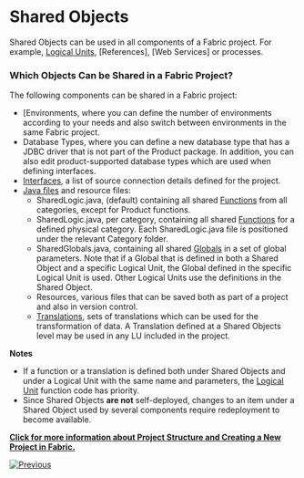 # Shared Objects

Shared Objects can be used in all components of a Fabric project. For example, [Logical Units](https://github.com/k2view-academy/K2View-Academy/blob/master/articles/03_logical_units/01_LU_overview.md), [References], [Web Services] or processes. 

### Which Objects Can be Shared in a Fabric Project?

The following components can be shared in a Fabric project:
* [Environments, where you can define the number of environments according to your needs and also switch between environments in the same Fabric project.
* Database Types, where you can define a new database type that has a JDBC driver that is not part of the Product package. In addition, you can also edit product-supported database types which are used when defining interfaces.
* [Interfaces](https://github.com/k2view-academy/K2View-Academy/blob/master/articles/05_DB_interfaces/01_interfaces_overview.md), a list of source connection details defined for the project.  
* [Java files](https://github.com/k2view-academy/K2View-Academy/blob/master/articles/04_fabric_studio/09_logic_files_and_categories.md) and resource files:
  * SharedLogic.java, (default) containing all shared [Functions](https://github.com/k2view-academy/K2View-Academy/blob/master/articles/07_table_population/06_table_population_transformation_rules.md#functions) from all categories, except for Product functions.
  * SharedLogic.java, per category, containing all shared [Functions](https://github.com/k2view-academy/K2View-Academy/blob/master/articles/07_table_population/06_table_population_transformation_rules.md#functions) for a defined physical category. Each SharedLogic.java file is positioned under the relevant Category folder.
  * SharedGlobals.java, containing all shared [Globals](https://github.com/k2view-academy/K2View-Academy/blob/master/articles/08_globals/01_globals_overview.md) in a set of global parameters. 
Note that if a Global that is defined in both a Shared Object and a specific Logical Unit, the Global defined in the specific Logical Unit is used. Other Logical Units use the definitions in the Shared Object.
  * Resources, various files that can be saved both as part of a project and also in version control.
  * [Translations](https://github.com/k2view-academy/K2View-Academy/blob/master/articles/09_translations/01_translations_overview_and_use_cases.md), sets of translations which can be used for the transformation of data. A Translation defined at a Shared Objects level may be used in any LU included in the project. 

**Notes** 
* If a function or a translation is defined both under Shared Objects and under a Logical Unit with the same name and parameters, the [Logical Unit](https://github.com/k2view-academy/K2View-Academy/blob/master/articles/03_logical_units/01_LU_overview.md) function code has priority.
* Since Shared Objects **are not** self-deployed, changes to an item under a Shared Object used by several components require redeployment to become available.

**[Click for more information about Project Structure and Creating a New Project in Fabric.](https://github.com/k2view-academy/K2View-Academy/blob/master/articles/04_fabric_studio/05_creating_a_new_project.md)**

[![Previous](https://github.com/k2view-academy/K2View-Academy/blob/master/articles/images/Previous.png)](https://github.com/k2view-academy/K2View-Academy/blob/master/articles/04_general/11_fabric_studio_exporting_and_importing%20a_fabric_project.md)


